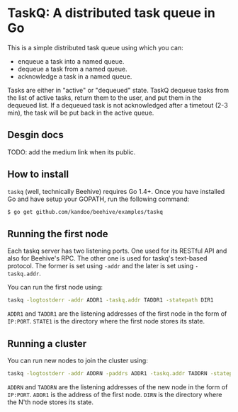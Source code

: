 # TaskQ: A distributed task queue in Go
This is a simple distributed task queue using which you can:
* enqueue a task into a named queue.
* dequeue a task from a named queue.
* acknowledge a task in a named queue.

Tasks are either in "active" or "dequeued" state. TaskQ dequeue tasks
from the list of active tasks, return them to the user, and put them in
the dequeued list. If a dequeued task is not acknowledged after a
timetout (2-3 min), the task will be put back  in the active queue.

## Desgin docs
TODO: add the medium link when its public.

## How to install
`taskq` (well, technically Beehive) requires Go 1.4+. Once you have
installed Go and have setup your GOPATH, run the following command:

```bash
$ go get github.com/kandoo/beehive/examples/taskq
```

## Running the first node 
Each taskq server has two listening ports. One used for its RESTful API and also
for Beehive's RPC. The other one is used for taskq's text-based protocol. The
former is set using `-addr` and the later is set using `-taskq.addr`.

You can run the first node using:
```bash
taskq -logtostderr -addr ADDR1 -taskq.addr TADDR1 -statepath DIR1
```

`ADDR1` and `TADDR1` are the listening addresses of the first node in the form
of `IP:PORT`. `STATE1` is the directory where the first node stores its state.

## Running a cluster
You can run new nodes to join the cluster using:

```bash
taskq -logtostderr -addr ADDRN -paddrs ADDR1 -taskq.addr TADDRN -statepath DIRN
```

`ADDRN` and `TADDRN` are the listening addresses of the new node in the form
of `IP:PORT`. `ADDR1` is the address of the first node.
`DIRN` is the directory where the N'th node stores its state.

